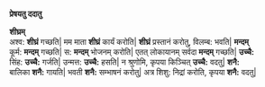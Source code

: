 **प्रेषयतु ददातु**

**शीघ्रम्**  
अश्व: **शीघ्रं** गच्छति|
मम माता **शीघ्रं** कार्यं करोति|
**शीघ्रं** प्रस्तानं करोतु, विलम्ब: भवति|
**मन्दम्**  
कूर्म: **मन्दम्** गच्छति|
स: **मन्दम्** भोजनम् करोति|
एतत् लोकायानम् सर्वदा **मन्दम्** गच्छति|
**उच्चै:**  
सिंह: **उच्चै:** गर्जति|
उन्मत्त: **उच्चै:** हसति|
न श्रुणोमि, कृपया किञ्चित् **उच्चै:** वदतु| 
**शनै:**  
बालिका **शनै:** गायति|
भवती **शनै:** सम्भाषनं करोतु|
अत्र शिशु: निद्रां करोति, कृपया **शनै:** वदतु|